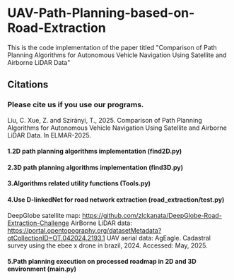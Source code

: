 # UAV-Path-Planning-based-on-Road-Extraction
This is the code implementation of the paper titled "Comparison of Path
Planning Algorithms for Autonomous Vehicle Navigation Using Satellite
and Airborne LiDAR Data"

## Citations
### Please cite us if you use our programs.
Liu, C. Xue, Z. and Szirányi, T., 2025. Comparison of Path Planning Algorithms for Autonomous Vehicle Navigation Using Satellite and Airborne LiDAR Data. In ELMAR-2025.

#### 1.2D path planning algorithms implementation (find2D.py)
#### 2.3D path planning algorithms implementation (find3D.py)
#### 3.Algorithms related utility functions (Tools.py)
#### 4.Use D-linkedNet for road network extraction (road_extraction/test.py)
DeepGlobe satellite map: https://github.com/zlckanata/DeepGlobe-Road-Extraction-Challenge
AirBorne LiDAR data: https://portal.opentopography.org/datasetMetadata?otCollectionID=OT.042024.2193.1
UAV aerial data:  AgEagle. Cadastral survey using the ebee x drone in brazil, 2024. Accessed: May, 2025.
#### 5.Path planning execution on processed roadmap in 2D and 3D environment (main.py)
